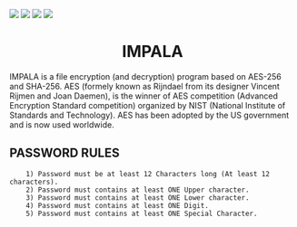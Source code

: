 ![](https://img.shields.io/badge/Code-C++-orange.svg?style=plastic&logo=c%2B%2B)
![](https://img.shields.io/badge/OS-Linux-orange.svg?style=plastic&logo=Linux)
![](https://img.shields.io/badge/Algorithm-AES-orange.svg?style=plastic&logo)
![](https://img.shields.io/badge/Algorithm-SHA-orange.svg?style=plastic&logo)

<h1 align="center"> IMPALA </h1>
IMPALA is a file encryption (and decryption) program based on AES-256 and SHA-256.
AES (formely known as Rijndael from its designer Vincent Rijmen and Joan Daemen),
is the winner of AES competition (Advanced Encryption Standard competition) organized
by NIST (National Institute of Standards and Technology). AES has been adopted by the US government and is now used worldwide.

<h2 align="left"> PASSWORD RULES </h2>
		
		1) Password must be at least 12 Characters long (At least 12 characters).
		2) Password must contains at least ONE Upper character.
		3) Password must contains at least ONE Lower character.
		4) Password must contains at least ONE Digit.
		5) Password must contains at least ONE Special Character.
